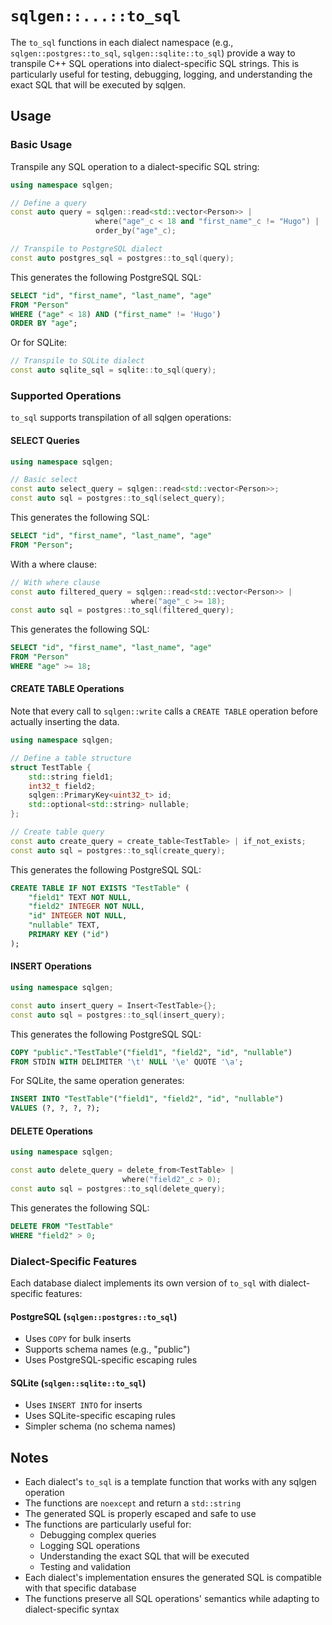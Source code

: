 # `sqlgen::...::to_sql`

The `to_sql` functions in each dialect namespace (e.g., `sqlgen::postgres::to_sql`, `sqlgen::sqlite::to_sql`) provide a way to transpile C++ SQL operations into dialect-specific SQL strings. This is particularly useful for testing, debugging, logging, and understanding the exact SQL that will be executed by sqlgen.

## Usage

### Basic Usage

Transpile any SQL operation to a dialect-specific SQL string:

```cpp
using namespace sqlgen;

// Define a query
const auto query = sqlgen::read<std::vector<Person>> |
                   where("age"_c < 18 and "first_name"_c != "Hugo") |
                   order_by("age"_c);

// Transpile to PostgreSQL dialect
const auto postgres_sql = postgres::to_sql(query);
```

This generates the following PostgreSQL SQL:

```sql
SELECT "id", "first_name", "last_name", "age" 
FROM "Person" 
WHERE ("age" < 18) AND ("first_name" != 'Hugo') 
ORDER BY "age";
```

Or for SQLite:

```cpp
// Transpile to SQLite dialect
const auto sqlite_sql = sqlite::to_sql(query);
```

### Supported Operations

`to_sql` supports transpilation of all sqlgen operations:

#### SELECT Queries

```cpp
using namespace sqlgen;

// Basic select
const auto select_query = sqlgen::read<std::vector<Person>>;
const auto sql = postgres::to_sql(select_query);
```

This generates the following SQL:

```sql
SELECT "id", "first_name", "last_name", "age" 
FROM "Person";
```

With a where clause:

```cpp
// With where clause
const auto filtered_query = sqlgen::read<std::vector<Person>> | 
                           where("age"_c >= 18);
const auto sql = postgres::to_sql(filtered_query);
```

This generates the following SQL:

```sql
SELECT "id", "first_name", "last_name", "age" 
FROM "Person" 
WHERE "age" >= 18;
```

#### CREATE TABLE Operations

Note that every call to `sqlgen::write` calls a `CREATE TABLE` operation
before actually inserting the data.

```cpp
using namespace sqlgen;

// Define a table structure
struct TestTable {
    std::string field1;
    int32_t field2;
    sqlgen::PrimaryKey<uint32_t> id;
    std::optional<std::string> nullable;
};

// Create table query
const auto create_query = create_table<TestTable> | if_not_exists;
const auto sql = postgres::to_sql(create_query);
```

This generates the following PostgreSQL SQL:

```sql
CREATE TABLE IF NOT EXISTS "TestTable" (
    "field1" TEXT NOT NULL,
    "field2" INTEGER NOT NULL,
    "id" INTEGER NOT NULL,
    "nullable" TEXT,
    PRIMARY KEY ("id")
);
```

#### INSERT Operations

```cpp
using namespace sqlgen;

const auto insert_query = Insert<TestTable>{};
const auto sql = postgres::to_sql(insert_query);
```

This generates the following PostgreSQL SQL:

```sql
COPY "public"."TestTable"("field1", "field2", "id", "nullable") 
FROM STDIN WITH DELIMITER '\t' NULL '\e' QUOTE '\a';
```

For SQLite, the same operation generates:

```sql
INSERT INTO "TestTable"("field1", "field2", "id", "nullable") 
VALUES (?, ?, ?, ?);
```

#### DELETE Operations

```cpp
using namespace sqlgen;

const auto delete_query = delete_from<TestTable> | 
                         where("field2"_c > 0);
const auto sql = postgres::to_sql(delete_query);
```

This generates the following SQL:

```sql
DELETE FROM "TestTable" 
WHERE "field2" > 0;
```


### Dialect-Specific Features

Each database dialect implements its own version of `to_sql` with dialect-specific features:

#### PostgreSQL (`sqlgen::postgres::to_sql`)

- Uses `COPY` for bulk inserts
- Supports schema names (e.g., "public")
- Uses PostgreSQL-specific escaping rules

#### SQLite (`sqlgen::sqlite::to_sql`)

- Uses `INSERT INTO` for inserts
- Uses SQLite-specific escaping rules
- Simpler schema (no schema names)

## Notes

- Each dialect's `to_sql` is a template function that works with any sqlgen operation
- The functions are `noexcept` and return a `std::string`
- The generated SQL is properly escaped and safe to use
- The functions are particularly useful for:
  - Debugging complex queries
  - Logging SQL operations
  - Understanding the exact SQL that will be executed
  - Testing and validation
- Each dialect's implementation ensures the generated SQL is compatible with that specific database
- The functions preserve all SQL operations' semantics while adapting to dialect-specific syntax

